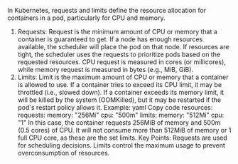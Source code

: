 In Kubernetes, requests and limits define the resource allocation for containers in a pod, particularly for CPU and memory.

1. Requests:
Request is the minimum amount of CPU or memory that a container is guaranteed to get.
If a node has enough resources available, the scheduler will place the pod on that node.
If resources are tight, the scheduler uses the requests to prioritize pods based on the requested resources.
CPU request is measured in cores (or millicores), while memory request is measured in bytes (e.g., MiB, GiB).
2. Limits:
Limit is the maximum amount of CPU or memory that a container is allowed to use.
If a container tries to exceed its CPU limit, it may be throttled (i.e., slowed down).
If a container exceeds its memory limit, it will be killed by the system (OOMKilled), but it may be restarted if the pod's restart policy allows it.
Example:
yaml
Copy code
resources:
  requests:
    memory: "256Mi"
    cpu: "500m"
  limits:
    memory: "512Mi"
    cpu: "1"
In this case, the container requests 256MiB of memory and 500m (0.5 cores) of CPU.
It will not consume more than 512MiB of memory or 1 full CPU core, as these are the set limits.
Key Points:
Requests are used for scheduling decisions.
Limits control the maximum usage to prevent overconsumption of resources.
